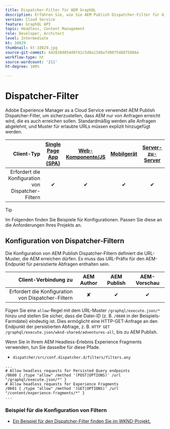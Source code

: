 ```yaml
---
title: Dispatcher-Filter für AEM GraphQL
description: Erfahren Sie, wie Sie AEM Publish Dispatcher-Filter für die Verwendung mit AEM GraphQL konfigurieren.
version: Cloud Service
feature: GraphQL API
topic: Headless, Content Management
role: Developer, Architect
level: Intermediate
kt: 10829
thumbnail: kt-10829.jpg
source-git-commit: 442020d854d8f42c5d8a1340afd907548875866e
workflow-type: ht
source-wordcount: '211'
ht-degree: 100%

---
```



# Dispatcher-Filter

Adobe Experience Manager as a Cloud Service verwendet AEM Publish Dispatcher-Filter, um sicherzustellen, dass AEM nur von Anfragen erreicht wird, die es auch erreichen sollen. Standardmäßig werden alle Anfragen abgelehnt, und Muster für erlaubte URLs müssen explizit hinzugefügt werden.

| Client-Typ | [Single Page App (SPA)](../spa.md) | [Web-Komponente/JS](../web-component.md) | [Mobilgerät](../mobile.md) | [Server-zu-Server](../server-to-server.md) |
|------------------------------------------:|:---------------------:|:----------------:|:---------:|:----------------:|
| Erfordert die Konfiguration von Dispatcher-Filtern | ✔ | ✔ | ✔ | ✔ |

>[!TIP]
>
> Im Folgenden finden Sie Beispiele für Konfigurationen. Passen Sie diese an die Anforderungen Ihres Projekts an.

## Konfiguration von Dispatcher-Filtern

Die Konfiguration von AEM Publish Dispatcher-Filtern definiert die URL-Muster, die AEM erreichen dürfen. Es muss das URL-Präfix für den AEM-Endpunkt für persistierte Abfragen enthalten sein.

| Client-Verbindung zu | AEM Author | AEM Publish | AEM-Vorschau |
|------------------------------------------:|:----------:|:-------------:|:-------------:|
| Erfordert die Konfiguration von Dispatcher-Filtern | ✘ | ✔ | ✔ |

Fügen Sie eine `allow`-Regel mit dem URL-Muster `/graphql/execute.json/*` hinzu und stellen Sie sicher, dass die Datei-ID (z. B. `/0600` in der Beispiels-Farmdatei) eindeutig ist.
Dies ermöglicht eine HTTP-GET-Anfrage an den Endpunkt der persistierten Abfrage, z. B. `HTTP GET /graphql/execute.json/wknd-shared/adventures-all`, bis zu AEM Publish.

Wenn Sie in Ihrem AEM Headless-Erlebnis Experience Fragments verwenden, tun Sie dasselbe für diese Pfade.

+ `dispatcher/src/conf.dispatcher.d/filters/filters.any`

```
...
# Allow headless requests for Persisted Query endpoints
/0600 { /type "allow" /method '(POST|OPTIONS)' /url "/graphql/execute.json/*" }
# Allow headless requests for Experience Fragments
/0601 { /type "allow" /method '(GET|OPTIONS)' /url "/content/experience-fragments/*" }
...
```

### Beispiel für die Konfiguration von Filtern

+ [Ein Beispiel für den Dispatcher-Filter finden Sie im WKND-Projekt.](https://github.com/adobe/aem-guides-wknd/blob/main/dispatcher/src/conf.dispatcher.d/filters/filters.any#L28)
